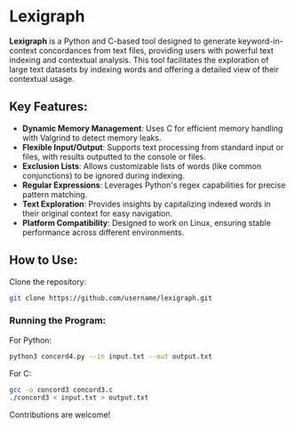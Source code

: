 # Lexigraph

**Lexigraph** is a Python and C-based tool designed to generate keyword-in-context concordances from text files, providing users with powerful text indexing and contextual analysis. This tool facilitates the exploration of large text datasets by indexing words and offering a detailed view of their contextual usage.

## Key Features:
- **Dynamic Memory Management**: Uses C for efficient memory handling with Valgrind to detect memory leaks.
- **Flexible Input/Output**: Supports text processing from standard input or files, with results outputted to the console or files.
- **Exclusion Lists**: Allows customizable lists of words (like common conjunctions) to be ignored during indexing.
- **Regular Expressions**: Leverages Python's regex capabilities for precise pattern matching.
- **Text Exploration**: Provides insights by capitalizing indexed words in their original context for easy navigation.
- **Platform Compatibility**: Designed to work on Linux, ensuring stable performance across different environments.

## How to Use:
Clone the repository:
```bash
git clone https://github.com/username/lexigraph.git
```

### Running the Program:
For Python:
```bash
python3 concord4.py --in input.txt --out output.txt
```

For C:
```bash
gcc -o concord3 concord3.c
./concord3 < input.txt > output.txt
```

Contributions are welcome!
